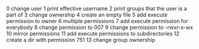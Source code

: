 0 change user
1 print effective username
2 print groups that the user is a part of
3 change ownership
4 create an empty file
5 add execute permission to owner
6 multiple permissions
7 add execute permission for everybody
8 change permission to 007
9 change permission to -rwxr-x-wx
10 mirror permissions
11 add execute permissions to subdirectories
12 create a dir with permission 751
13 change group ownership